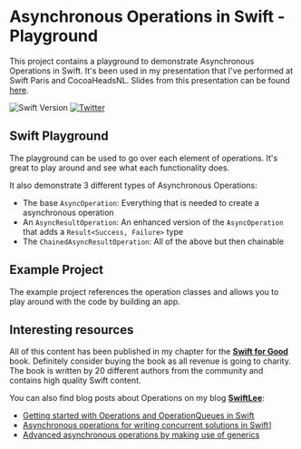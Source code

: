 # Asynchronous Operations in Swift - Playground
This project contains a playground to demonstrate Asynchronous Operations in Swift. It's been used in my presentation that I've performed at Swift Paris and CocoaHeadsNL. Slides from this presentation can be found [here](https://github.com/AvdLee/OperationsPresentation/blob/master/Presentation%20-%20Operations%20in%20Swift.pdf).

![Swift Version](https://img.shields.io/badge/Swift-5.1-F16D39.svg?style=flat) [![Twitter](https://img.shields.io/badge/twitter-@Twannl-blue.svg?style=flat)](https://twitter.com/twannl)

## Swift Playground

The playground can be used to go over each element of operations. It's great to play around and see what each functionality does. 

It also demonstrate 3 different types of Asynchronous Operations:

- The base `AsyncOperation`: Everything that is needed to create a asynchronous operation
- An `AsyncResultOperation`: An enhanced version of the `AsyncOperation` that adds a `Result<Success, Failure>` type
- The `ChainedAsyncResultOperation`: All of the above but then chainable

## Example Project

The example project references the operation classes and allows you to play around with the code by building an app.

## Interesting resources

All of this content has been published in my chapter for the **[Swift for Good](https://www.swiftforgood.com/)** book. Definitely consider buying the book as all revenue is going to charity. The book is written by 20 different authors from the community and contains high quality Swift content.

You can also find blog posts about Operations on my blog **[SwiftLee](https://www.avanderlee.com/)**:

- [Getting started with Operations and OperationQueues in Swift](https://www.avanderlee.com/swift/operations/)
- [Asynchronous operations for writing concurrent solutions in Swift](https://www.avanderlee.com/swift/asynchronous-operations/)]
- [Advanced asynchronous operations by making use of generics](https://www.avanderlee.com/swift/advanced-asynchronous-operations/)

